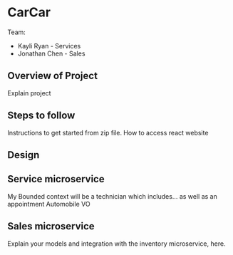 # CarCar

Team:

* Kayli Ryan - Services
* Jonathan Chen - Sales
## Overview of Project
Explain project

## Steps to follow
Instructions to get started from zip file. How to access react website
## Design

## Service microservice

My Bounded context will be a technician which includes... as well as an appointment 
Automobile VO

## Sales microservice

Explain your models and integration with the inventory
microservice, here.
